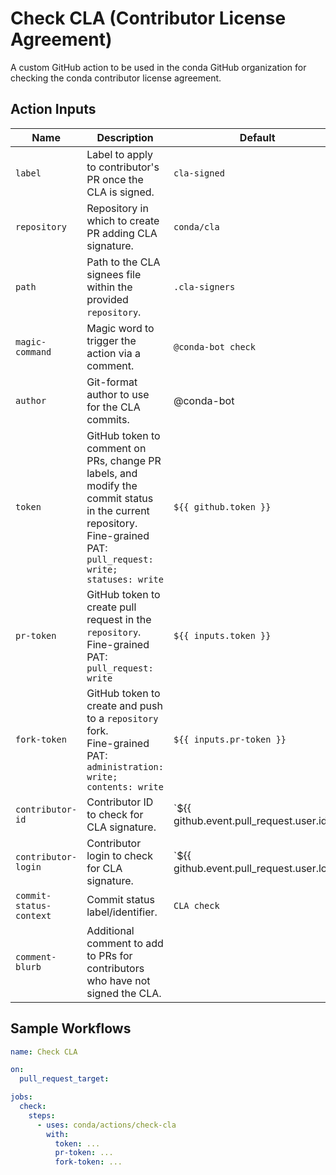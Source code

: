 # Check CLA (Contributor License Agreement)

A custom GitHub action to be used in the conda GitHub organization for checking the
conda contributor license agreement.

## Action Inputs

| Name | Description | Default |
| ---- | ----------- | ------- |
| `label` | Label to apply to contributor's PR once the CLA is signed. | `cla-signed` |
| `repository` | Repository in which to create PR adding CLA signature. | `conda/cla` |
| `path` | Path to the CLA signees file within the provided `repository`. | `.cla-signers` |
| `magic-command` | Magic word to trigger the action via a comment. | `@conda-bot check` |
| `author` | Git-format author to use for the CLA commits. | @conda-bot |
| `token` | GitHub token to comment on PRs, change PR labels, and modify the commit status in the current repository.<br>Fine-grained PAT: `pull_request: write; statuses: write` | `${{ github.token }}` |
| `pr-token` | GitHub token to create pull request in the `repository`.<br>Fine-grained PAT: `pull_request: write` | `${{ inputs.token }}` |
| `fork-token` | GitHub token to create and push to a `repository` fork.<br>Fine-grained PAT: `administration: write; contents: write` | `${{ inputs.pr-token }}` |
| `contributor-id` | Contributor ID to check for CLA signature. | `${{ github.event.pull_request.user.id || github.event.issue.user.id }}` |
| `contributor-login` | Contributor login to check for CLA signature. | `${{ github.event.pull_request.user.login || github.event.issue.user.login }}` |
| `commit-status-context` | Commit status label/identifier. | `CLA check` |
| `comment-blurb` | Additional comment to add to PRs for contributors who have not signed the CLA. | |

## Sample Workflows

```yaml
name: Check CLA

on:
  pull_request_target:

jobs:
  check:
    steps:
      - uses: conda/actions/check-cla
        with:
          token: ...
          pr-token: ...
          fork-token: ...
```

